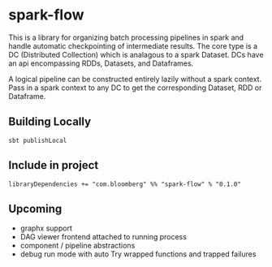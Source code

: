 # spark-flow

This is a library for organizing batch processing pipelines in spark and handle automatic checkpointing of intermediate results. The core type is a DC (Distributed Collection) which is analagous to a spark Dataset. DCs have an api encompassing RDDs, Datasets, and Dataframes.

A logical pipeline can be constructed entirely lazily without a spark context. Pass in a spark context to any DC to get the corresponding Dataset, RDD or Dataframe.

## Building Locally
```sbt publishLocal```

## Include in project
```libraryDependencies += "com.bloomberg" %% "spark-flow" % "0.1.0" ```


## Upcoming
* graphx support
* DAG viewer frontend attached to running process
* component / pipeline abstractions
* debug run mode with auto Try wrapped functions and trapped failures
